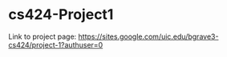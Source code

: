# cs424-Project1
Link to project page: https://sites.google.com/uic.edu/bgrave3-cs424/project-1?authuser=0
